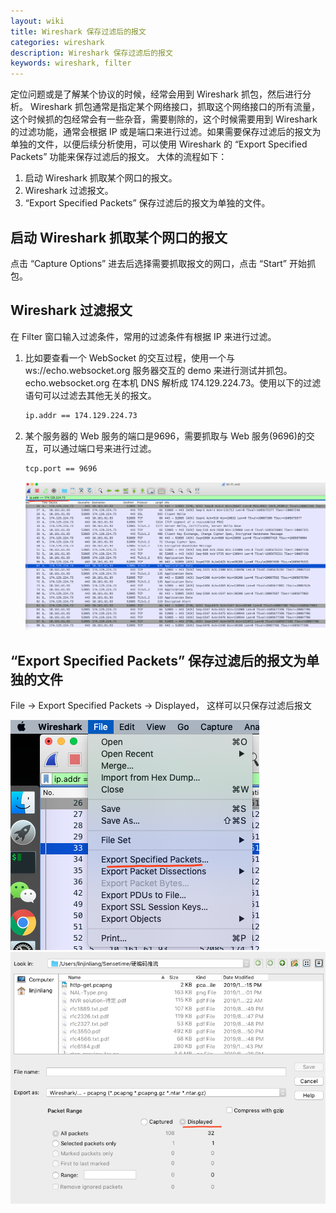 ```yaml
---
layout: wiki
title: Wireshark 保存过滤后的报文
categories: wireshark
description: Wireshark 保存过滤后的报文
keywords: wireshark, filter
---
```


定位问题或是了解某个协议的时候，经常会用到 Wireshark 抓包，然后进行分析。 Wireshark 抓包通常是指定某个网络接口，抓取这个网络接口的所有流量，这个时候抓的包经常会有一些杂音，需要剔除的，这个时候需要用到 Wireshark 的过滤功能，通常会根据 IP 或是端口来进行过滤。如果需要保存过滤后的报文为单独的文件，以便后续分析使用，可以使用 Wireshark 的 “Export Specified Packets” 功能来保存过滤后的报文。
大体的流程如下：  
1. 启动 Wireshark 抓取某个网口的报文。
2. Wireshark 过滤报文。
3. “Export Specified Packets” 保存过滤后的报文为单独的文件。

## 启动 Wireshark 抓取某个网口的报文
点击 “Capture Options” 进去后选择需要抓取报文的网口，点击 “Start” 开始抓包。

## Wireshark 过滤报文
在 Filter 窗口输入过滤条件，常用的过滤条件有根据 IP 来进行过滤。  
1. 比如要查看一个 WebSocket 的交互过程，使用一个与 ws://echo.websocket.org 服务器交互的 demo 来进行测试并抓包。echo.websocket.org 在本机 DNS 解析成 174.129.224.73。使用以下的过滤语句可以过滤去其他无关的报文。  
    ```bash
    ip.addr == 174.129.224.73
    ```

2. 某个服务器的 Web 服务的端口是9696，需要抓取与 Web 服务(9696)的交互，可以通过端口号来进行过滤。  
    ```bash
    tcp.port == 9696
    ```

    <img src="/images/wiki/wireshark/filter-save01.png"></img>

## “Export Specified Packets” 保存过滤后的报文为单独的文件
File -> Export Specified Packets -> Displayed， 这样可以只保存过滤后报文

<img src="/images/wiki/wireshark/filter-save02.png"></img>
<img src="/images/wiki/wireshark/filter-save03.png"></img>
